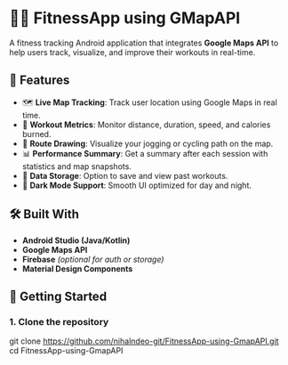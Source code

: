 # 🏃‍♂️ FitnessApp using GMapAPI

A fitness tracking Android application that integrates **Google Maps API** to help users track, visualize, and improve their workouts in real-time.

## 📱 Features

- 🗺️ **Live Map Tracking**: Track user location using Google Maps in real time.
- 🏃 **Workout Metrics**: Monitor distance, duration, speed, and calories burned.
- 📍 **Route Drawing**: Visualize your jogging or cycling path on the map.
- 📊 **Performance Summary**: Get a summary after each session with statistics and map snapshots.
- 💾 **Data Storage**: Option to save and view past workouts.
- 🌙 **Dark Mode Support**: Smooth UI optimized for day and night.

## 🛠️ Built With

- **Android Studio (Java/Kotlin)**
- **Google Maps API**
- **Firebase** *(optional for auth or storage)*
- **Material Design Components**

## 🚀 Getting Started

### 1. Clone the repository
git clone https://github.com/nihalndeo-git/FitnessApp-using-GmapAPI.git
cd FitnessApp-using-GmapAPI

